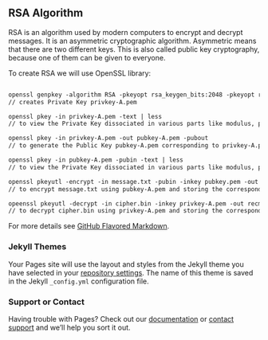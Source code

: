 ## RSA Algorithm

RSA is an algorithm used by modern computers to encrypt and decrypt messages. It is an asymmetric cryptographic algorithm. Asymmetric means that there are two different keys. This is also called public key cryptography, because one of them can be given to everyone.

To create RSA we will use OpenSSL library:

```markdown

openssl genpkey -algorithm RSA -pkeyopt rsa_keygen_bits:2048 -pkeyopt rsa_keygen_pubexp:3 -out privkey-A.pem 
// creates Private Key privkey-A.pem

openssl pkey -in privkey-A.pem -text | less 
// to view the Private Key dissociated in various parts like modulus, prime1, prime 2

openssl pkey -in privkey-A.pem -out pubkey-A.pem -pubout 
// to generate the Public Key pubkey-A.pem corresponding to privkey-A.pem

openssl pkey -in pubkey-A.pem -pubin -text | less 
// to view the Private Key dissociated in various parts like modulus, public exponent

openssl pkeyutl -encrypt -in message.txt -pubin -inkey pubkey.pem -out cipher.bin 
// to encrypt message.txt using pubkey-A.pem and storing the corresponding binary file as cipher.bin

opeenssl pkeyutl -decrypt -in cipher.bin -inkey privkey-A.pem -out recmsg.txt 
// to decrypt cipher.bin using privkey-A.pem and storing the corresponding text file as recmsg.txt

```

For more details see [GitHub Flavored Markdown](https://guides.github.com/features/mastering-markdown/).

### Jekyll Themes

Your Pages site will use the layout and styles from the Jekyll theme you have selected in your [repository settings](https://github.com/knlsethi/Cyber-Security-Tools/settings). The name of this theme is saved in the Jekyll `_config.yml` configuration file.

### Support or Contact

Having trouble with Pages? Check out our [documentation](https://help.github.com/categories/github-pages-basics/) or [contact support](https://github.com/contact) and we’ll help you sort it out.
